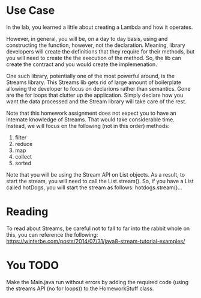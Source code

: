 # Use Case
In the lab, you learned a little about creating a Lambda and how it operates.

However, in general, you will be, on a day to day basis, using and constructing the function, however, not the declaration. 
Meaning, library developers will create the definitions that they require for their methods, but you will need to create the 
the execution of the method. So, the lib can create the contract and you would create the implemenation.

One such library, potentially one of the most powerful around, is the Streams library.
This Streams lib gets rid of large amount of boilerplate allowing the developer to focus on declarions rather than semantics.
Gone are the for loops that clutter up the application. Simply declare how you want the data processed and the Stream library will take care of the rest.

Note that this homework assignment does not expect you to have an intemate knowledge of Streams. That would take considerable time.
Instead, we will focus on the following (not in this order) methods:
1. filter
2. reduce
3. map
4. collect
5. sorted

Note that you will be using the Stream API on List objects. As a result, to start the stream, you will need to call the List.stream().
So, if you have a List called hotDogs, you will start the stream as follows:
   hotdogs.stream()...
   
# Reading

To read about Streams, be careful not to fall to far into the rabbit whole on this, you can reference the following:
https://winterbe.com/posts/2014/07/31/java8-stream-tutorial-examples/

# You TODO

Make the Main.java run without errors by adding the required code (using the streams API (no for loops)) to the HomeworkStuff class.
